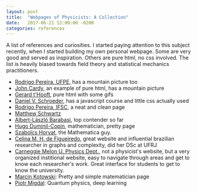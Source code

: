 ```yaml
---
layout: post
title:  "Webpages of Physicists: A Collection"
date:   2017-06-21 12:00:00 -0200
categories: references
---
```


A list of references and curiosities. I started paying attention to this subject
recently, when I started building my own personal webpage. Some are very good and served
as inspiration. Others are pure html, no css involved. The list is heavily biased
towards field theory and statistical mechanics practitioners.

- <a href="http://www.if.ufrj.br/~rodrigomp/index.html">Rodrigo Pereira, UFPE</a>, has a mountain picture too
- <a href="http://www-thphys.physics.ox.ac.uk/people/JohnCardy/">John Cardy</a>, an example of pure html,
has a mountain picture
- <a href="http://www.staff.science.uu.nl/~hooft101/">Gerard t'Hooft</a>, pure html with some gifs
- <a href="http://physics.weber.edu/schroeder/">Daniel V. Schroeder</a>, has a javascript course and little
css actually used
- <a href="http://www.ifsc.usp.br/~rpereira/">Rodrigo Pereira, IFSC</a>, a neat and clean page
- <a href="http://users.physics.harvard.edu/~schwartz/index">Matthew Schwartz</a>
- <a href="http://barabasi.com/">Albert-László Barabasi</a>, top contender so far
- <a href="http://www.ihes.fr/~duminil/">Hugo Duminil-Copin</a>, mathematician, pretty page
- [Szabolcs Horvat][szabolcs], the Mathematica guy.
- [Celina M. H. de Figueiredo][celina], great website and influential brazilian researcher in graphs and complexity, did her DSc at UFRJ
- [Carneggie Melon U. Physics Dept.][carneggie], not a physicist's website, but a very organized
  institional website, easy to navigate through areas and get to know each researcher's work.
  Great interface for students to get to know the university.
- [Marcin Kotowski][kotowski]: Pretty and simple matematician page
- [Piotr Migdal][pmigdal]: Quantum physics, deep learning


[szabolcs]: http://szhorvat.net/pelican/
[celina]: http://www.cos.ufrj.br/~celina/
[carneggie]: https://www.cmu.edu/physics/research/index.html
[pmigdal]: http://p.migdal.pl/
[kotowski]: https://www.math.toronto.edu/~marcin/
